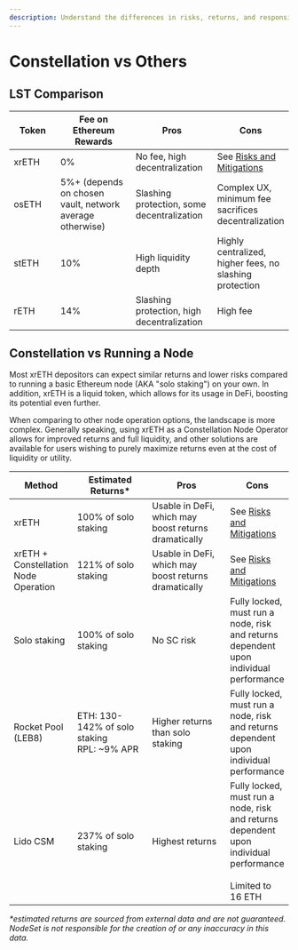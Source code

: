 ```yaml
---
description: Understand the differences in risks, returns, and responsibilities
---
```


# Constellation vs Others

## LST Comparison

<table><thead><tr><th width="123">Token</th><th width="236">Fee on Ethereum Rewards</th><th width="161">Pros</th><th>Cons</th></tr></thead><tbody><tr><td>xrETH</td><td>0%</td><td>No fee, high decentralization</td><td>See <a href="risks-and-mitigations.md">Risks and Mitigations</a></td></tr><tr><td>osETH</td><td>5%+ (depends on chosen vault,  network average otherwise)</td><td>Slashing protection, some decentralization</td><td>Complex UX, minimum fee  sacrifices decentralization</td></tr><tr><td>stETH</td><td>10%</td><td>High liquidity depth</td><td>Highly centralized, higher fees, no slashing protection</td></tr><tr><td>rETH</td><td>14%</td><td>Slashing protection, high decentralization</td><td>High fee</td></tr></tbody></table>

## Constellation vs Running a Node

Most xrETH depositors can expect similar returns and lower risks compared to running a basic Ethereum node (AKA "solo staking") on your own. In addition, xrETH is a liquid token, which allows for its usage in DeFi, boosting its potential even further.&#x20;

When comparing to other node operation options, the landscape is more complex. Generally speaking, using xrETH as a Constellation Node Operator allows for improved returns and full liquidity, and other solutions are available for users wishing to purely maximize returns even at the cost of liquidity or utility.

<table><thead><tr><th>Method</th><th width="186">Estimated Returns*</th><th width="179">Pros</th><th>Cons</th></tr></thead><tbody><tr><td>xrETH</td><td>100% of solo staking</td><td>Usable in DeFi, which may boost returns dramatically</td><td>See <a href="risks-and-mitigations.md">Risks and Mitigations</a></td></tr><tr><td>xrETH + Constellation Node Operation</td><td>121% of solo staking</td><td>Usable in DeFi, which may boost returns dramatically</td><td>See <a href="risks-and-mitigations.md">Risks and Mitigations</a></td></tr><tr><td>Solo staking</td><td>100% of solo staking</td><td>No SC risk</td><td>Fully locked, must run a node, risk and returns dependent upon individual performance</td></tr><tr><td>Rocket Pool (LEB8)</td><td>ETH: 130-142% of solo staking<br>RPL: ~9% APR</td><td>Higher returns than solo staking</td><td>Fully locked, must run a node, risk and returns dependent upon individual performance</td></tr><tr><td>Lido CSM</td><td>237% of solo staking</td><td>Highest returns</td><td>Fully locked, must run a node, risk and returns dependent upon individual performance<br><br>Limited to 16 ETH</td></tr></tbody></table>

_\*estimated returns are sourced from external data and are not guaranteed. NodeSet is not responsible for the creation of or any inaccuracy in this data._
